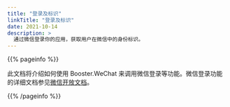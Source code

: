 ```yaml
---
title: "登录及标识"
linkTitle: "登录及标识"
date: 2021-10-14
description: >
  通过微信登录你的应用，获取用户在微信中的身份标识。
---
```


{{% pageinfo %}}

此文档将介绍如何使用 Booster.WeChat 来调用微信登录等功能。微信登录功能的详细文档参见<a href='https://developers.weixin.qq.com/doc/oplatform/Mobile_App/WeChat_Login/Development_Guide.html' target='_blank'>微信开放文档</a>。

{{% /pageinfo %}}